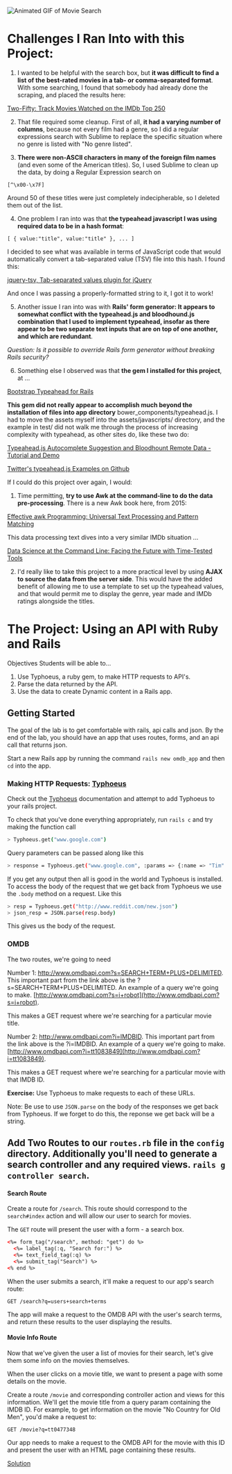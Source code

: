 ![Animated GIF of Movie Search](rails-omdb.gif)

# Challenges I Ran Into with this Project:

1. I wanted to be helpful with the search box, but **it was difficult to find a list of the best-rated movies in a tab- or comma-separated format**.  With some searching, I found that somebody had already done the scraping, and placed the results here: 

 [Two-Fifty: Track Movies Watched on the IMDb Top 250](http://code.google.com/p/two-fifty/source/browse/trunk/imdb-10000.csv)

2. That file required some cleanup.  First of all, **it had a varying number of columns**, because not every film had a genre, so I did a regular expressions search with Sublime to replace the specific situation where no genre is listed with "No genre listed".

3. **There were non-ASCII characters in many of the foreign film names** (and even some of the American titles).  So, I used Sublime to clean up the data, by doing a Regular Expression search on

 ```
 [^\x00-\x7F]
 ```

 Around 50 of these titles were just completely indecipherable, so I deleted them out of the list.

4. One problem I ran into was that **the typeahead javascript I was using required data to be in a hash format**:

 ```
 [ { value:"title", value:"title" }, ... ]
 ```

 I decided to see what was available in terms of JavaScript code that would automatically convert a tab-separated value (TSV) file into this hash.  I found this:

 [jquery-tsv, Tab-separated values plugin for jQuery](http://code.google.com/p/jquery-tsv/)

 And once I was passing a properly-formatted string to it, I got it to work!

5. Another issue I ran into was with **Rails' form generator: It appears to somewhat conflict with the typeahead.js and bloodhound.js combination that I used to implement typeahead, insofar as there appear to be two separate text inputs that are on top of one another, and which are redundant**.

 _Question: Is it possible to override Rails form generator without breaking Rails security?_

6. Something else I observed was that **the gem I installed for this project**, at ...

 [Bootstrap Typeahead for Rails](http://github.com/Nerian/bootstrap-typeahead-rails)

 **This gem did not really appear to accomplish much beyond the installation of files into app directory** bower_components/typeahead.js.  I had to move the assets myself into the assets/javascripts/ directory, and the example in test/ did not walk me through the process of increasing complexity with typeahead, as other sites do, like these two do:

 [Typeahead.js Autocomplete Suggestion and Bloodhount Remote Data - Tutorial and Demo](http://mycodde.blogspot.com/2014/12/typeaheadjs-autocomplete-suggestion.html)

 [Twitter's typeahead.js Examples on Github](twitter.github.io/typeahead.js/examples/)

If I could do this project over again, I would:

1. Time permitting, **try to use Awk at the command-line to do the data pre-processing**.  There is a new Awk book here, from 2015:

 [Effective awk Programming: Universal Text Processing and Pattern Matching](http://www.amazon.com/Effective-awk-Programming-Universal-Processing/dp/1491904615/ref=pd_sim_b_7?ie=UTF8&refRID=0GWFY4MZXTD8ZNY49CB1)

 This data processing text dives into a very similar IMDb situation ...

 [Data Science at the Command Line: Facing the Future with Time-Tested Tools](http://books.google.com/books?id=yMSeBAAAQBAJ&pg=PA33&lpg=PA33&dq=top+250+imdb+movies+comma+separated+values&source=bl&ots=2PtuzvT83u&sig=FxcHSSK1hvgcSRrICY7wT04bu7w&hl=en&sa=X&ei=q0tGVZewEI3VoASNnICgDQ&ved=0CDgQ6AEwBA#v=onepage&q=top%20250%20imdb%20movies%20comma%20separated%20values&f=false)

2. I'd really like to take this project to a more practical level by using **AJAX to source the data from the server side**.  This would have the added benefit of allowing me to use a template to set up the typeahead values, and that would permit me to display the genre, year made and IMDb ratings alongside the titles.

# The Project: Using an API with Ruby and Rails

Objectives
Students will be able to...

1. Use Typhoeus, a ruby gem, to make HTTP requests to API's.
2. Parse the data returned by the API.
3. Use the data to create Dynamic content in a Rails app.

## Getting Started

The goal of the lab is to get comfortable with rails, api calls and json. By the end of the lab, you should have an app that uses routes, forms, and an api call that returns json.

Start a new Rails app by running the command `rails new omdb_app` and then `cd` into the app.

### Making HTTP Requests: [Typhoeus](https://github.com/typhoeus/typhoeus)

Check out the [Typhoeus](https://github.com/typhoeus/typhoeus) documentation and attempt to add Typhoeus to your rails project.

To check that you've done everything appropriately, run `rails c` and try making the function call

```bash
> Typhoeus.get("www.google.com")
```

Query parameters can be passed along like this

```bash
> response = Typhoeus.get("www.google.com", :params => {:name => "Tim" })
```

If you get any output then all is good in the world and Typhoeus is installed. To access the body of the request that we get back from Typhoeus we use the `.body` method on a request. Like this

```bash
> resp = Typhoeus.get("http://www.reddit.com/new.json")
> json_resp = JSON.parse(resp.body)
```

This gives us the body of the request.

### OMDB
The two routes, we're going to need

Number 1: http://www.omdbapi.com?s=SEARCH+TERM+PLUS+DELIMITED. This important part from the link above is the ?s=SEARCH+TERM+PLUS+DELIMITED. An example of a query we're going to make. [http://www.omdbapi.com?s=i+robot](http://www.omdbapi.com?s=i+robot).

This makes a GET request where we're searching for a particular movie title.

Number 2: http://www.omdbapi.com?i=IMDBID. This important part from the link above is the ?i=IMDBID. An example of a query we're going to make. [http://www.omdbapi.com?i=tt1083849](http://www.omdbapi.com?i=tt1083849).

This makes a GET request where we're searching for a particular movie with that IMDB ID.

**Exercise:** Use Typhoeus to make requests to each of these URLs.

Note: Be use to use `JSON.parse` on the body of the responses we get back from Typhoeus. If we forget to do this, the reponse we get back will be a string.



## Add Two Routes to our `routes.rb` file in the `config` directory. Additionally you'll need to generate a search controller and any required views. `rails g controller search`.

#### Search Route

Create a route for `/search`. This route should correspond to the `search#index` action and will allow our user to search for movies.

The `GET` route will present the user with a form - a search box.

```html
<%= form_tag("/search", method: "get") do %>
  <%= label_tag(:q, "Search for:") %>
  <%= text_field_tag(:q) %>
  <%= submit_tag("Search") %>
<% end %>
```

When the user submits a search, it'll make a request to our app's search route:
```
GET /search?q=users+search+terms
```

The app will make a request to the OMDB API with the user's search terms, and return these results to the user displaying the results.

#### Movie Info Route

Now that we've given the user a list of movies for their search, let's give them some info on the movies themselves.

When the user clicks on a movie title, we want to present a page with some details on the movie.

Create a route `/movie` and corresponding controller action and views for this information. We'll get the movie title from a query param containing the IMDB ID. For example, to get information on the movie "No Country for Old Men", you'd make a request to:

```
GET /movie?q=tt0477348
```

Our app needs to make a request to the OMDB API for the movie with this ID and present the user with an HTML page containing these results.

[Solution](https://github.com/sf-wdi-17/rails_apis_lesson)
